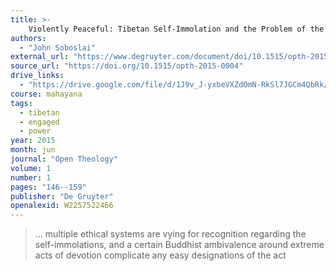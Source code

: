 ```yaml
---
title: >-
    Violently Peaceful: Tibetan Self-Immolation and the Problem of the Non/Violence Binary
authors:
  - "John Soboslai"
external_url: "https://www.degruyter.com/document/doi/10.1515/opth-2015-0004/pdf"
source_url: "https://doi.org/10.1515/opth-2015-0004"
drive_links:
  - "https://drive.google.com/file/d/1J9v_J-yxbeVXZdOmN-RkSl7JGCm4QbRk/view?usp=drivesdk"
course: mahayana
tags:
  - tibetan
  - engaged
  - power
year: 2015
month: jun
journal: "Open Theology"
volume: 1
number: 1
pages: "146--159"
publisher: "De Gruyter"
openalexid: W2257522466
---
```


> … multiple ethical systems are vying for recognition regarding the self-immolations, and a certain Buddhist ambivalence around extreme acts of devotion complicate any easy designations of the act
